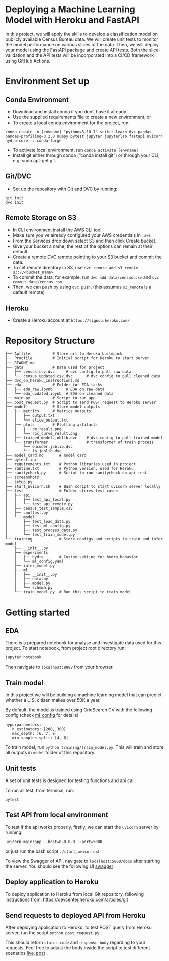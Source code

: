 # Deploying a Machine Learning Model with Heroku and FastAPI
In this project, we will apply the skills to develop a classification model on publicly available Census Bureau data. We will create unit tests to monitor the model performance on various slices of the data. Then, we will deploy your model using the FastAPI package and create API tests. Both the slice-validation and the API tests will be incorporated into a CI/CD framework using GitHub Actions.


# Environment Set up
## Conda Environment
   - Download and install conda if you don’t have it already.
   - Use the supplied requirements file to create a new environment, or
   - To create a local conda environment for the project, run:
   ```
   conda create -n [envname] "python=3.10.7" scikit-learn dvc pandas pandas-profiling=3.2.0 numpy pytest jupyter jupyterlab fastapi uvicorn hydra-core -c conda-forge
   ```
   - To activate local environment, run `conda activate [envname]`
   - Install git either through conda (“conda install git”) or through your CLI, e.g. sudo apt-get git.

## Git/DVC
   - Set up the repository with Git and DVC by running:
   ```
   git init
   dvc init
   ```

## Remote Storage on S3
   - In CLI environment install the<a href="https://docs.aws.amazon.com/cli/latest/userguide/cli-chap-install.html" target="_blank"> AWS CLI tool</a>. 
   - Make sure you've already configured your AWS credentials in `.aws`
   - From the Services drop down select S3 and then click Create bucket.
   - Give your bucket a name, the rest of the options can remain at their default.
   - Create a remote DVC remote pointing to your S3 bucket and commit the data. 
   - To set remote directory in S3, use `dvc remote add s3_remote s3://<bucket_name>`
   - To commit the data, for example, run `dvc add data/census.csv` and `dvc commit data/census.csv`
   - Then, we can push by using `dvc push`, (this assumes `s3_remote` is a default remote)

## Heroku 
   - Create a Heroku account at `https://signup.heroku.com/`

# Repository Structure
```
├── Aptfile          # Store url to Heroku buildpack
├── Procfile         # Initial script for Heroku to start server
├── README.md                       
├── data             # Data used for project
│   ├── census.csv.dvc     # dvc config to pull raw data
│   └── census_updated.csv.dvc      # dvc config to pull cleaned data
├── dvc_on_heroku_instructions.md
├── eda              # Folder for EDA tasks
│   ├── eda_raw.ipynb      # EDA on raw data
│   └── eda_updated.ipynb  # EDA on cleaned data
├── main.py          # Script to run app
├── post_request.py  # Script to send POST request to Heroku server
├── model            # Store model outputs
│   ├── metrics      # Metrics outputs
│   │   ├── output.txt
│   │   └── slice_output.txt
│   ├── plots        # Plotting artifacts
│   │   ├── cm_result.png
│   │   └── roc_curve_result.png
│   ├── trained_model.joblib.dvc    # dvc config to pull trained model
│   └── transformer                 # transformer of train process
│       └── encoder.joblib.dvc
│       └── lb.joblib.dvc
├── model_card.md       # model card
├── pytest.ini
├── requirements.txt    # Python libraries used in project
├── runtime.txt         # Python version, used for Heroku
├── sanitycheck.py      # Script to run sanitycheck on api test
├── screenshots         
├── setup.py
├── start_uvicorn.sh    # Bash script to start uvicorn server locally
├── test                # Folder stores test cases
│   ├── api
│   │   ├── test_api_local.py
│   │   └── test_api_remote.py
│   ├── census_test_sample.csv
│   ├── conftest.py
│   └── model
│       ├── test_load_data.py
│       ├── test_ml_config.py
│       ├── test_process_data.py
│       └── test_train_model.py
└── training            # Store configs and scripts to train and infer model
    ├── __init__.py
    ├── experiments
    │   ├── hydra       # Custom setting for hydra behavior
    │   └── ml_config.yaml
    ├── infer_model.py
    ├── ml
    │   ├── __init__.py
    │   ├── data.py
    │   ├── model.py
    │   └── schema.py
    └── train_model.py  # Run this script to train model
```
# Getting started
## EDA
There is a prepared notebook for analyse and investigate data used for this project. To start notebook, from project root directory run: 
```
jupyter notebook
```
Then navigate to `localhost:8888` from your browser.

## Train model
In this project we will be building a machine learning model that can predict whether a U.S. citizen makes over 50K a year. 

By default, the model is trained using GridSearch CV with the following config (check [ml_config](training/experiments/ml_config.yaml) for details)
```
hyperparameters:
   n_estimators: [200, 300]
   max_depth: [6, 7, 8]
   min_samples_split: [4, 6]
```
To train model, run `python training/train_model.py`.
This will train and store all outputs in `model` folder of this repository.

## Unit tests
A set of unit tests is designed for testing functions and api call.

To run all test, from terminal, run:
```
pytest
```

## Test API from local environment
To test if the api works properly, firstly, we can start the `uvicorn` server by running:
```
uvicorn main:app --host=0.0.0.0 --port=5000
```
or just run the bash script `./start_uvicorn.sh`

To view the Swagger of API, navigate to `localhost:5000/docs` after starting the server. You should see the following UI
[swagger](screenshots/swagger.png)

## Deploy application to Heroku
To deploy application to Heroku from local Git repository, following instructions from: https://devcenter.heroku.com/articles/git


## Send requests to deployed API from Heroku
After deploying application to Heroku, to test POST query from Heroku server, run the script `python post_request.py`. 

This should return `status code` and `response body` regarding to your requests. Feel free to adjust the body inside the script to test different scenarios
[live_post](screenshots/live_post.png)
